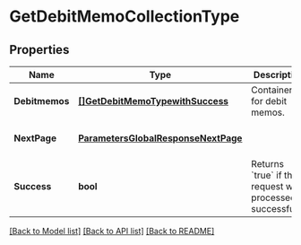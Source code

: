 # GetDebitMemoCollectionType

## Properties
Name | Type | Description | Notes
------------ | ------------- | ------------- | -------------
**Debitmemos** | [**[]GetDebitMemoTypewithSuccess**](GETDebitMemoTypewithSuccess.md) | Container for debit memos.  | [optional] [default to null]
**NextPage** | [**ParametersGlobalResponseNextPage**](#/parameters/GLOBAL_RESPONSE_nextPage.md) |  | [optional] [default to null]
**Success** | **bool** | Returns &#x60;true&#x60; if the request was processed successfully. | [optional] [default to null]

[[Back to Model list]](../README.md#documentation-for-models) [[Back to API list]](../README.md#documentation-for-api-endpoints) [[Back to README]](../README.md)



